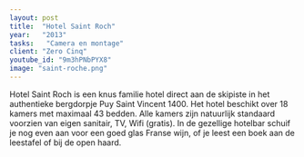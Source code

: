 ```yaml
---
layout: post
title:  "Hotel Saint Roch"
year:   "2013"
tasks:   "Camera en montage"
client: "Zero Cinq"
youtube_id: "9m3hPNbPYX8"
image: "saint-roche.png"
---
```


Hotel Saint Roch is een knus familie hotel direct aan de skipiste in het authentieke bergdorpje Puy Saint Vincent 1400. Het hotel beschikt over 18 kamers met maximaal 43 bedden. Alle kamers zijn natuurlijk standaard voorzien van eigen sanitair, TV, Wifi (gratis). In de gezellige hotelbar schuif je nog even aan voor een goed glas Franse wijn, of je leest een boek aan de leestafel of bij de open haard.